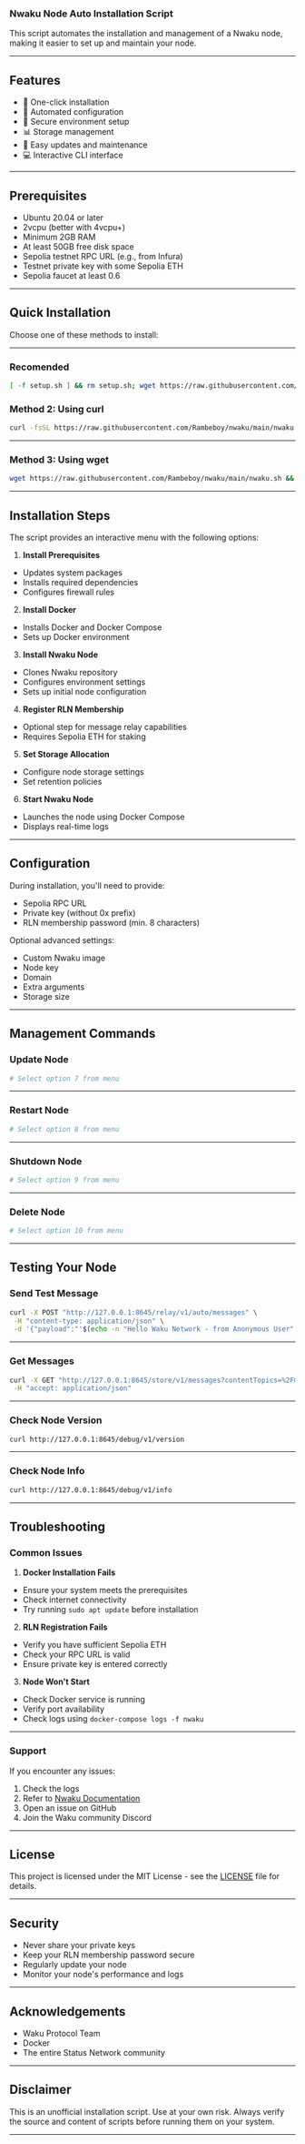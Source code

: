 ### Nwaku Node Auto Installation Script

This script automates the installation and management of a Nwaku node, making it easier to set up and maintain your node.

---

## Features

- 🚀 One-click installation
- 🔧 Automated configuration
- 🔐 Secure environment setup
- 📊 Storage management
- 🔄 Easy updates and maintenance
- 💻 Interactive CLI interface

---

## Prerequisites

- Ubuntu 20.04 or later
- 2vcpu (better with 4vcpu+)
- Minimum 2GB RAM
- At least 50GB free disk space
- Sepolia testnet RPC URL (e.g., from Infura)
- Testnet private key with some Sepolia ETH
- Sepolia faucet at least 0.6

---

## Quick Installation

Choose one of these methods to install:

---

### Recomended

```bash
[ -f setup.sh ] && rm setup.sh; wget https://raw.githubusercontent.com/Rambeboy/nwaku/refs/heads/main/setup.sh && sudo chmod +x setup.sh && ./setup.sh || echo "Error: Failed to install from setup.sh"
```



### Method 2: Using curl

```bash
curl -fsSL https://raw.githubusercontent.com/Rambeboy/nwaku/main/nwaku.sh -o nwaku.sh && chmod +x nwaku.sh && sudo ./nwaku.sh
```

---

### Method 3: Using wget

```bash
wget https://raw.githubusercontent.com/Rambeboy/nwaku/main/nwaku.sh && chmod +x nwaku.sh && sudo ./nwaku.sh
```

---

## Installation Steps

The script provides an interactive menu with the following options:

1. **Install Prerequisites**

- Updates system packages
- Installs required dependencies
- Configures firewall rules

2. **Install Docker**

- Installs Docker and Docker Compose
- Sets up Docker environment

3. **Install Nwaku Node**

- Clones Nwaku repository
- Configures environment settings
- Sets up initial node configuration

4. **Register RLN Membership**

- Optional step for message relay capabilities
- Requires Sepolia ETH for staking

5. **Set Storage Allocation**

- Configure node storage settings
- Set retention policies

6. **Start Nwaku Node**

- Launches the node using Docker Compose
- Displays real-time logs

---

## Configuration

During installation, you'll need to provide:

- Sepolia RPC URL
- Private key (without 0x prefix)
- RLN membership password (min. 8 characters)

Optional advanced settings:

- Custom Nwaku image
- Node key
- Domain
- Extra arguments
- Storage size

---

## Management Commands

### Update Node

```bash
# Select option 7 from menu
```

---

### Restart Node

```bash
# Select option 8 from menu
```

---

### Shutdown Node

```bash
# Select option 9 from menu
```

---

### Delete Node

```bash
# Select option 10 from menu
```

---

## Testing Your Node

### Send Test Message

```bash
curl -X POST "http://127.0.0.1:8645/relay/v1/auto/messages" \
 -H "content-type: application/json" \
 -d '{"payload":"'$(echo -n "Hello Waku Network - from Anonymous User" | base64)'","contentTopic":"/my-app/2/chatroom-1/proto"}'
```

---

### Get Messages

```bash
curl -X GET "http://127.0.0.1:8645/store/v1/messages?contentTopics=%2Fmy-app%2F2%2Fchatroom-1%2Fproto&pageSize=50&ascending=true" \
 -H "accept: application/json"
```

---

### Check Node Version

```bash
curl http://127.0.0.1:8645/debug/v1/version
```

---

### Check Node Info

```bash
curl http://127.0.0.1:8645/debug/v1/info
```

---

## Troubleshooting

### Common Issues

1. **Docker Installation Fails**

- Ensure your system meets the prerequisites
- Check internet connectivity
- Try running `sudo apt update` before installation

2. **RLN Registration Fails**

- Verify you have sufficient Sepolia ETH
- Check your RPC URL is valid
- Ensure private key is entered correctly

3. **Node Won't Start**
- Check Docker service is running
- Verify port availability
- Check logs using `docker-compose logs -f nwaku`

---

### Support

If you encounter any issues:

1. Check the logs
2. Refer to [Nwaku Documentation](https://docs.waku.org/)
3. Open an issue on GitHub
4. Join the Waku community Discord

---

## License

This project is licensed under the MIT License - see the [LICENSE](LICENSE) file for details.

---

## Security

- Never share your private keys
- Keep your RLN membership password secure
- Regularly update your node
- Monitor your node's performance and logs

---

## Acknowledgements

- Waku Protocol Team
- Docker
- The entire Status Network community

---

## Disclaimer

This is an unofficial installation script. Use at your own risk. Always verify the source and content of scripts before running them on your system.

---
